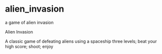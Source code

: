 # alien_invasion
a game of alien invasion


Alien Invasion

A classic game of defeating aliens using a spaceship
three levels; beat your high score; shoot; enjoy
